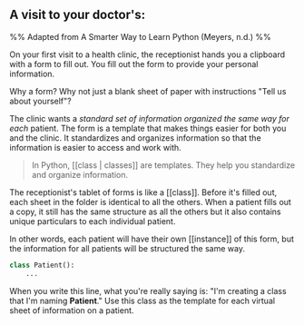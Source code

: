## A visit to your doctor's:
%% Adapted from A Smarter Way to Learn Python  (Meyers, n.d.) %%

On your first visit to a health clinic, the receptionist hands you a clipboard with a form to fill out.
You fill out the form to provide your personal information. 

Why a form? Why not just a blank sheet of paper with instructions "Tell us about yourself"?

The clinic wants a *standard set of information organized the same way for each* patient.
The form is a template that makes things easier for both you and the clinic.
	It standardizes and organizes information so that the information is easier to access and work with.
	
> In Python, [[class | classes]] are templates. They help you standardize and organize information.

The receptionist's tablet of forms is like a [[class]].
	Before it's filled out, each sheet in the folder is identical to all the others.
	When a patient fills out a copy, it still has the same structure as all the others but it also contains unique particulars to each individual patient.
	
In other words, each patient will have their own [[instance]] of this form, but the information for all patients will be structured the same way.

```py
class Patient():
	...
```

When you write this line, what you're really saying is:
"I'm creating a class that I'm naming **Patient**."
Use this class as the template for each virtual sheet of information on a patient.

